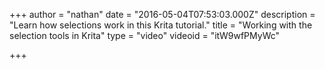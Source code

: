 +++
author = "nathan"
date = "2016-05-04T07:53:03.000Z"
description = "Learn how selections work in this Krita tutorial."
title = "Working with the selection tools in Krita"
type = "video"
videoid = "itW9wfPMyWc"

+++

